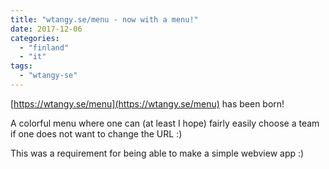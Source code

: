 ```yaml
---
title: "wtangy.se/menu - now with a menu!"
date: 2017-12-06
categories: 
  - "finland"
  - "it"
tags: 
  - "wtangy-se"
---
```


[https://wtangy.se/menu](https://wtangy.se/menu) has been born!

A colorful menu where one can (at least I hope) fairly easily choose a team if one does not want to change the URL :)

This was a requirement for being able to make a simple webview app :)

